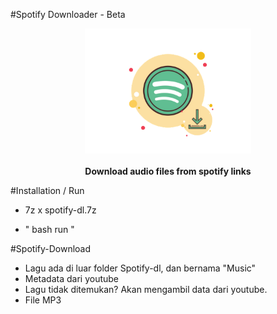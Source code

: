 #Spotify Downloader - Beta
<p align="center">
  <img src="./hero.png" height="200px"/>
  <br><br>
  <b>Download audio files from spotify links</b>
  <br>
</p>

#Installation / Run

- 7z x spotify-dl.7z

- " bash run "

#Spotify-Download
- Lagu ada di luar folder Spotify-dl, dan bernama "Music"
- Metadata dari youtube
- Lagu tidak ditemukan? Akan mengambil data dari youtube. 
- File MP3
